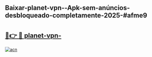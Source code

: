 ## Baixar-planet-vpn--Apk-sem-anúncios-desbloqueado-completamente-2025-#afme9

# <h2><a href="https://ainizakaria.my?title=planet-vpn-&ref=20M">🔗👉 🔴 planet-vpn-</a></h2>

[![acn](https://github.com/user-attachments/assets/0f9c940e-d8b0-45ae-aac7-cd30a18b3e1c)](https://ainizakaria.my?title=planet-vpn-&ref=20M)

